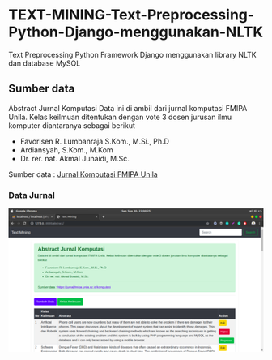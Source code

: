 # TEXT-MINING-Text-Preprocessing-Python-Django-menggunakan-NLTK

Text Preprocessing Python Framework Django menggunakan library NLTK dan database MySQL

## Sumber data

Abstract Jurnal Komputasi
Data ini di ambil dari jurnal komputasi FMIPA Unila. Kelas keilmuan ditentukan dengan vote 3 dosen jurusan ilmu komputer diantaranya sebagai berikut

* Favorisen R. Lumbanraja S.Kom., M.Si., Ph.D
* Ardiansyah, S.Kom., M.Kom
* Dr. rer. nat. Akmal Junaidi, M.Sc.

Sumber data : [Jurnal Komputasi FMIPA Unila](https://jurnal.fmipa.unila.ac.id/komputasi) 

### Data Jurnal

![data jurnal](https://github.com/adjipangestu/TEXT-MINING-Text-Preprocessing-Python-Django-menggunakan-NLTK/blob/master/Screenshot%20from%202019-09-30%2021-00-25.png)


